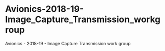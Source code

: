 # Avionics-2018-19-Image_Capture_Transmission_workgroup
Avionics - 2018-19 - Image Capture Transmission work group
